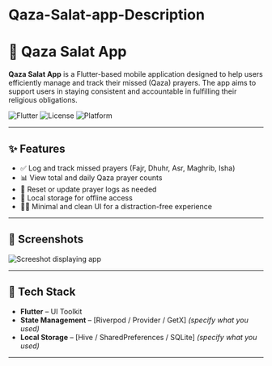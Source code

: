 # Qaza-Salat-app-Description
# 🕌 Qaza Salat App

**Qaza Salat App** is a Flutter-based mobile application designed to help users efficiently manage and track their missed (Qaza) prayers. The app aims to support users in staying consistent and accountable in fulfilling their religious obligations.

![Flutter](https://img.shields.io/badge/Flutter-Framework-blue?logo=flutter)
![License](https://img.shields.io/github/license/yourusername/qaza-salat-app)
![Platform](https://img.shields.io/badge/platform-Android%20%7C%20iOS-blue)

---

## ✨ Features

- ✅ Log and track missed prayers (Fajr, Dhuhr, Asr, Maghrib, Isha)
- 📊 View total and daily Qaza prayer counts
- 🔁 Reset or update prayer logs as needed
- 💾 Local storage for offline access
- 🧘‍♂️ Minimal and clean UI for a distraction-free experience

---

## 📱 Screenshots

 <img src="https://github.com/itsSaadMalik/Qaza-Salat-app-Description/blob/main/img_1.png" alt="Screeshot displaying app"/>

---

## 🔧 Tech Stack

- **Flutter** – UI Toolkit
- **State Management** – [Riverpod / Provider / GetX] *(specify what you used)*
- **Local Storage** – [Hive / SharedPreferences / SQLite] *(specify what you used)*

---

 

 

 
